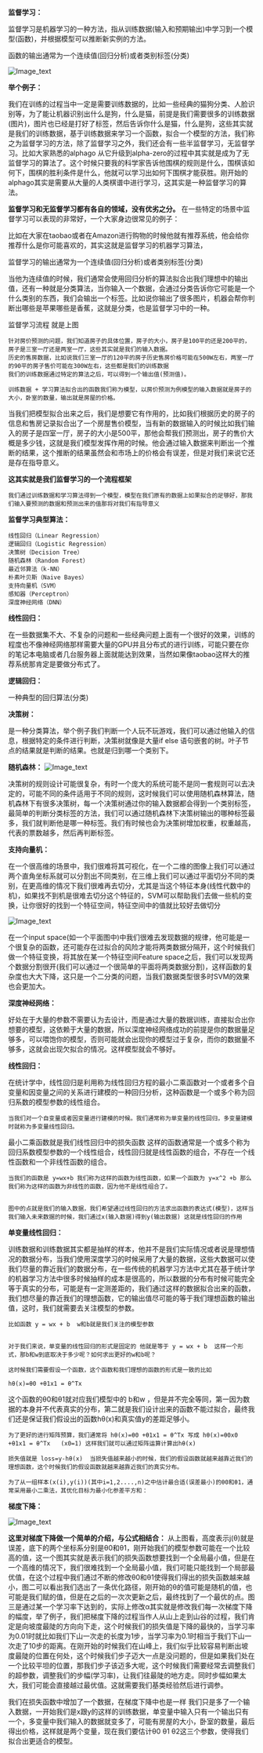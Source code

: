 
__监督学习：__

监督学习是机器学习的一种方法，指从训练数据(输入和预期输出)中学习到一个模型(函数)，并根据模型可以推断新实例的方法。

函数的输出通常为一个连续值(回归分析)或者类别标签(分类)

![Image_text](https://raw.githubusercontent.com/OneStepAndTwoSteps/TensorFlow_notes/master/static/%E5%89%8D%E7%BD%AE%E7%9F%A5%E8%AF%86/%E7%9B%91%E7%9D%A3%E5%AD%A6%E4%B9%A0%E6%B5%81%E7%A8%8B.png)

__举个例子：__
			
我们在训练的过程当中一定是需要训练数据的，比如一些经典的猫狗分类、人脸识别等，为了能让机器识别出什么是狗，什么是猫，前提是我们需要很多的训练数据(图片)，图片也已经是打好了标签，然后告诉你什么是猫，什么是狗，这些其实就是我们的训练数据，基于训练数据来学习一个函数，拟合一个模型的方法，我们称之为监督学习的方法，除了监督学习之外，我们还会有一些半监督学习，无监督学习。比如大家熟悉的alphago 从它升级到alpha-zero的过程中其实就是成为了无监督学习的算法了。这个时候只要我的科学家告诉他围棋的规则是什么，围棋该如何下，围棋的胜利条件是什么，他就可以学习出如何下围棋才能获胜。刚开始的alphago其实是需要从大量的人类棋谱中进行学习，这其实是一种监督学习的算法。

__监督学习和无监督学习都有各自的领域，没有优劣之分。__ 在一些特定的场景中监督学习可以表现的非常好，一个大家身边很常见的例子：

比如在大家在taobao或者在Amazon进行购物的时候他就有推荐系统，他会给你推荐什么是你可能喜欢的，其实这就是监督学习的机器学习算法，
			
监督学习的输出通常为一个连续值(回归分析)或者类别标签(分类)


当他为连续值的时候，我们通常会使用回归分析的算法拟合出我们理想中的输出值，还有一种就是分类算法，当你输入一个数据，会通过分类告诉你它可能是一个什么类别的东西，我们会输出一个标签。比如说你输出了很多图片，机器会帮你判断出哪些是苹果哪些是香蕉，这就是分类，也是监督学习中的一种。

监督学习流程 就是上图

	针对房价预测的问题，我们知道房子的具体位置，房子的大小，房子是100平的还是200平的，房子是三室一厅还是两室一厅，这些其实就是我们的输入数据。
	历史的售房数据，比如说我们三室一厅的120平的房子历史售房价格可能在500W左右，两室一厅的90平的房子售价可能在300W左右，这些都是我们的训练数据
	我们的训练数据通过特定的算法之后，可以得到一个输出值(预测值)。

	训练数据 + 学习算法拟合出的函数我们称为模型，以房价预测为例模型的输入数据就是房子的大小，卧室的数量，输出就是房屋的价格。

当我们把模型拟合出来之后，我们是想要它有作用的，比如我们根据历史的房子的信息和售房记录拟合出了一个房屋售价模型，当有新的数据输入的时候比如我们输入的房子是四室一厅，房子的大小是500平，那他会帮我们预测出，房子的售价大概是多少钱，这就是我们模型发挥作用的时候。他会通过输入数据来判断出一个推断的结果，这个推断的结果虽然会和市场上的价格会有误差，但是对我们来说它还是存在指导意义。


__这其实就是我们监督学习的一个流程框架__

	我们通过训练数据和学习算法得到一个模型，模型在我们原有的数据上如果拟合的足够好，那我们输入要预测的数据和预测出来的值那将对我们有指导意义


__监督学习典型算法：__

	线性回归（Linear Regression） 
	逻辑回归（Logistic Regression）
	决策树（Decision Tree）
	随机森林（Random Forest）
	最近邻算法（k-NN）
	朴素叶贝斯（Naive Bayes）
	支持向量机（SVM）
	感知器（Perceptron）
	深度神经网络（DNN）

__线性回归：__
 
在一些数据集不大、不复杂的问题和一些经典问题上面有一个很好的效果，训练的程度也不像神经网络那样需要大量的GPU并且分布式的进行训练，可能只要在你的笔记本电脑或者几台服务器上面就能达到效果，当然如果像taobao这样大的推荐系统那肯定是要做分布式了。

__逻辑回归：__
    
一种典型的回归算法(分类)

__决策树：__
    
是一种分类算法，举个例子我们判断一个人玩不玩游戏，我们可以通过他输入的信息，根据特定的条件进行判断，决策树就像是大量if else 语句嵌套的树。叶子节点的结果就是判断的结果。也就是归到哪一个类别下。

__随机森林：__
    ![Image_text](https://raw.githubusercontent.com/OneStepAndTwoSteps/TensorFlow_notes/master/static/%E5%89%8D%E7%BD%AE%E7%9F%A5%E8%AF%86/%E9%9A%8F%E6%9C%BA%E6%A3%AE%E6%9E%97%E5%9B%BE%E4%BE%8B.png)
    
    
决策树的规则设计可能很复杂，有时一个庞大的系统可能不是同一套规则可以去决定的，可能不同的条件适用于不同的规则，这时候我们可以使用随机森林算法，随机森林下有很多决策树，每一个决策树通过你的输入数据都会得到一个类别标签，最简单的判断分类标签的方法，我们可以通过随机森林下决策树输出的哪种标签最多，我们就判断他是哪一种标签。我们有时候也会为决策树增加权重，权重越高，代表的票数越多，然后再判断标签。

__支持向量机：__
    
在一个很高维的场景中，我们很难将其可视化，在一个二维的图像上我们可以通过两个直角坐标系就可以分割出不同类别，在三维上我们可以通过平面切分不同的类别，在更高维的情况下我们很难再去切分，尤其是当这个特征本身(线性代数中的机)，如果找不到机是很难去切分这个特征的，SVM可以帮助我们去做一些机的变换，让你很好的找到一个特征空间，特征空间中的值就比较好去做切分

![Image_text](https://raw.githubusercontent.com/OneStepAndTwoSteps/TensorFlow_notes/master/static/%E5%89%8D%E7%BD%AE%E7%9F%A5%E8%AF%86/%E5%90%91%E9%87%8F%E6%9C%BA%E5%9B%BE%E4%BE%8B.png)

在一个input space(如一个平面图中)中我们很难去发现数据的规律，他可能是一个很复杂的函数，还可能存在过拟合的风险才能将两类数据分隔开，这个时候我们做一个特征变换，将其放在某一个特征空间Feature space之后，我们可以发现两个数据分割很开(我们可以通过一个很简单的平面将两类数据分割)，这样函数的复杂度也大大下降，这只是一个二分类的问题，当我们数据类型很多时SVM的效果也会更加大。


__深度神经网络：__
      
好处在于大量的参数不需要认为去设计，而是通过大量的数据训练，直接拟合出你想要的模型，这依赖于大量的数据，所以深度神经网络成功的前提是你的数据量足够多，可以喂饱你的模型，否则可能就会出现你的模型过于复杂，而你的数据量不够多，这就会出现欠拟合的情况。这样模型就会不够好。


__线性回归：__

在统计学中，线性回归是利用称为线性回归方程的最小二乘函数对一个或者多个自变量和因变量之间的关系进行建模的一种回归分析，这种函数是一个或多个称为回归系数的模型参数的线性组合。

	当我们对一个自变量或者因变量进行建模的时候。我们通常称为单变量的线性回归，多变量建模时就称为多变量线性回归。

最小二乘函数就是我们线性回归中的损失函数 这样的函数通常是一个或多个称为回归系数模型参数的一个线性组合，线性回归就是线性函数的组合，不存在一个线性函数和一个非线性函数的组合。

	当我们的函数是 y=wx+b 我们称为这样的函数为线性函数，如果一个函数为 y=x^2 +b 那么我们称为这样的函数为非线性的函数，因为他不是线性组合了。


	图中的点就是我们的输入数据，我们希望通过线性回归的方法求出函数的表达式(模型)，这样当我们输入未来数据的时候，我们通过x(输入数据)得到y(输出数据) 这就是线性回归的作用


__单变量线性回归：__

训练数据和训练数据其实都是抽样的样本，他并不是我们实际情况或者说是理想情况的数据分布，当我们使用深度学习的时候采用了大量的数据，这些大数据可以使我们尽量的靠近我们的数据分布，在一些传统的机器学习方法中尤其在基于统计学的机器学习方法中很多时候抽样的成本是很高的，所以数据的分布有时候可能完全等于真实的分布，可能是有一定测差距的，我们通过这样的数据拟合出来的函数，我们想尽量的靠近我们的理想函数，它的输出值尽可能的等于我们理想函数的输出值，这时，我们就需要去关注模型的参数。

	比如函数 y = wx + b  w和b就是我们关注的模型参数


	对于我们来说，单变量的线性回归的形式是固定的 他就是等于 y = wx + b  这样一个形式，那b和w到底取决于多少呢？如何求出更好的w和b呢？

	这时候我们需要假设一个函数，这个函数和我们理想的函数的形式是一致的比如 

	hθ(x)=θ0 +θ1x1 = θ^Tx

这个函数的θ0和θ1就对应我们模型中的 b和w ，但是并不完全等同，第一因为数据的本身并不代表真实的分布，第二就是我们设计出来的函数不能过拟合，最终我们还是保证我们假设出的函数hθ(x)和真实值y的差距足够小。

	为了更好的进行矩阵预算，我们通常将 hθ(x)=θ0 +θ1x1 = θ^Tx 写成 hθ(x)=θ0x0 +θ1x1 = θ^Tx   (x0=1) 这样我们就可以通过矩阵运算计算出hθ(x)

	损失值就是 loss=y-hθ(x)  当损失值越来越小的时候，我们的假设函数就越来越靠近我们的理想函数，这个时候我们的假设函数就越来越靠近我们的真实分布。

	为了从一组样本(x(i),y(i))(其中i=1,2....,n)之中估计最合适(误差最小)的θ0和θ1，通常采用最小二乘法，其优化目标为最小化参差平方和：



__梯度下降：__

![Image_text](https://raw.githubusercontent.com/OneStepAndTwoSteps/TensorFlow_notes/master/static/%E5%89%8D%E7%BD%AE%E7%9F%A5%E8%AF%86/%E6%A2%AF%E5%BA%A6%E4%B8%8B%E9%99%8D%E5%9B%BE%E4%BE%8B.png)

__这里对梯度下降做一个简单的介绍，与公式相结合：__
     从上图看，高度表示j(θ)就是误差，底下的两个坐标系分别是θ0和θ1，刚开始我们的模型参数可能在一个比较高的值，这一个图其实就是表示我们的损失函数想要找到一个全局最小值，但是在一个高维的情况下，我们很难找到一个全局最小值，我们可能只能找到一个局部最优值，在这个过程中我们通过不断的修改θ0和θ1使得我们得出的损失函数越来越小，图二可以看出我们选出了一条优化路径，刚开始的θ的值可能是随机的值，也可能是我们赋的值，但是在之后的一次次更新之后，最终找到了一个最优的点。图三是通过某一个学习率下达到的，实际上修改α其实就是修改我们每一次梯度下降的幅度，举了例子，我们把梯度下降的过程当作人从山上走到山谷的过程，我们肯定是向坡度最陡的方向向下走，这个时候我们的损失值是下降的最快的，当学习率为0.01时就比如我们下山一次走的长度为1步，当学习率为0.1时相当于我们下山一次走了10步的距离。在刚开始的时候我们在山峰上，我们似乎比较容易判断出坡度最陡的位置在何处，这个时候我们步子迈大一点是没问题的，但是如果我们处在一个比较平坦的位置，那我们步子该迈多大呢，这个时候我们需要经常去调整我们的超参数，调整我们的步幅(学习率)，让我们往最陡的地方走。同时步幅如果太大，我们可能会直接越过最优值。这就需要我们基类经验然后进行调参。


我们在损失函数中增加了一个数据，在梯度下降中也是一样 我们只是多了一个输入数据，一开始我们是x跟y的这样的训练数据，单变量中输入只有一个输出只有一个，多变量中我们输入的数据就变多了，可能有房屋的大小，卧室的数量，最后得出价格，这样就是两个变量，现在我们要估计θ0 θ1 θ2这三个参数，使得我们拟合出更适合的模型。
